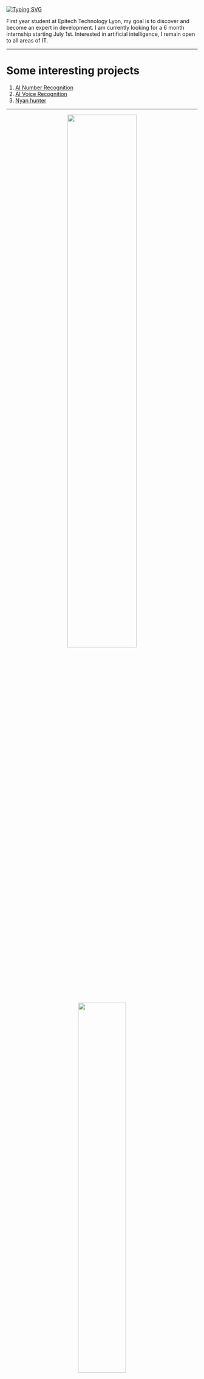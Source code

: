 [![Typing SVG](http://readme-typing-svg.herokuapp.com?font=Fira+Code&duration=2000&pause=700&width=435&lines=&First+Year+Student+At+Epitech;&Membre+of+PoC;&About+me%3A)](https://git.io/typing-svg)<br/>

First year student at Epitech Technology Lyon, my goal is to discover and become an expert in development. 
I am currently looking for a 6 month internship starting July 1st. Interested in artificial intelligence, I remain open to all areas of IT.

-----

# Some interesting projects
1. [AI Number Recognition](https://github.com/Mael-RABOT/AI_number_recognition)
1. [AI Voice Recognition](https://github.com/Mael-RABOT/AttentionSolMouille)
2. [Nyan hunter](https://github.com/Mael-RABOT/nyan_hunter)

-----
<p align='center'>
  <img src="https://github-readme-stats.vercel.app/api?username=Mael-RABOT&show_icons=true&count_private=true&theme=nord" width="60%" />
  <br/>
  <img src="https://github-readme-stats.vercel.app/api/top-langs/?username=Mael-RABOT&theme=nord&layout=compact&langs_count=6" width="50%" />
  <br/>
  <img src="https://newsroom.ionis-group.com/wp-content/uploads/2021/10/EPITECH-TECHNOLOGY-QUADRI-2021.png" alt="Epitech Technology Logo" title="Epitech Technology Logo" width=300 height=100>
</p>

